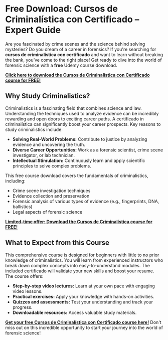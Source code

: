 # Free Download: Cursos de Criminalística con Certificado – Expert Guide

Are you fascinated by crime scenes and the science behind solving mysteries? Do you dream of a career in forensics? If you're searching for **cursos de criminalística con certificado** and want to learn without breaking the bank, you’ve come to the right place! Get ready to dive into the world of forensic science with a **free** Udemy course download.

[**Click here to download the Cursos de Criminalística con Certificado course for FREE!**](https://udemywork.com/cursos-de-criminalistica-con-certificado)

## Why Study Criminalistics?

Criminalistics is a fascinating field that combines science and law. Understanding the techniques used to analyze evidence can be incredibly rewarding and open doors to exciting career paths. A certificado in criminalística can significantly boost your career prospects. Key reasons to study criminalistics include:

*   **Solving Real-World Problems:** Contribute to justice by analyzing evidence and uncovering the truth.
*   **Diverse Career Opportunities:** Work as a forensic scientist, crime scene investigator, or lab technician.
*   **Intellectual Stimulation:** Continuously learn and apply scientific principles to solve complex problems.

This free course download covers the fundamentals of criminalistics, including:

*   Crime scene investigation techniques
*   Evidence collection and preservation
*   Forensic analysis of various types of evidence (e.g., fingerprints, DNA, ballistics)
*   Legal aspects of forensic science

[**Limited-time offer: Download the Cursos de Criminalística course for FREE!**](https://udemywork.com/cursos-de-criminalistica-con-certificado)

## What to Expect from this Course

This comprehensive course is designed for beginners with little to no prior knowledge of criminalistics. You will learn from experienced instructors who break down complex concepts into easy-to-understand modules. The included certificado will validate your new skills and boost your resume. The course offers:

*   **Step-by-step video lectures:** Learn at your own pace with engaging video lessons.
*   **Practical exercises:** Apply your knowledge with hands-on activities.
*   **Quizzes and assessments:** Test your understanding and track your progress.
*   **Downloadable resources:** Access valuable study materials.

[**Get your free Cursos de Criminalística con Certificado course here!**](https://udemywork.com/cursos-de-criminalistica-con-certificado) Don't miss out on this incredible opportunity to start your journey into the world of forensic science!
